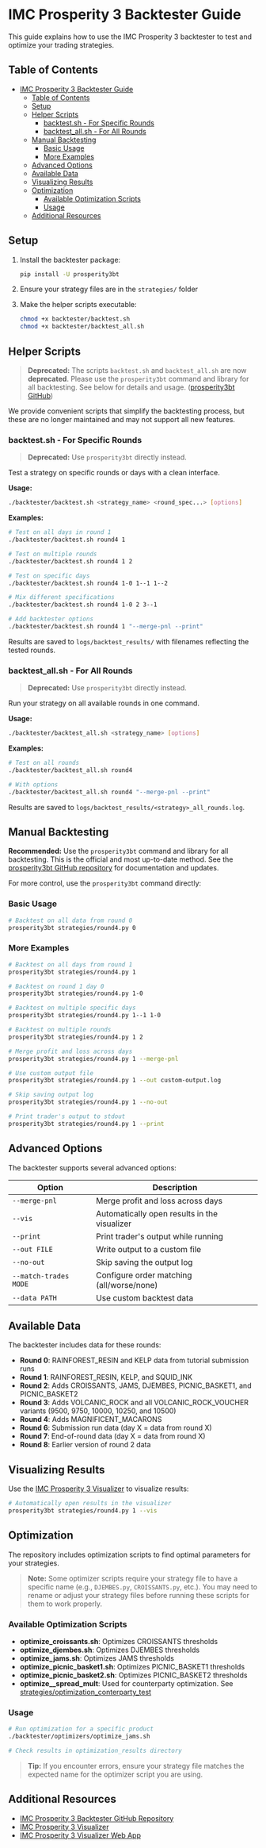 # IMC Prosperity 3 Backtester Guide

This guide explains how to use the IMC Prosperity 3 backtester to test and optimize your trading strategies.

## Table of Contents

- [IMC Prosperity 3 Backtester Guide](#imc-prosperity-3-backtester-guide)
  - [Table of Contents](#table-of-contents)
  - [Setup](#setup)
  - [Helper Scripts](#helper-scripts)
    - [backtest.sh - For Specific Rounds](#backtestsh---for-specific-rounds)
    - [backtest\_all.sh - For All Rounds](#backtest_allsh---for-all-rounds)
  - [Manual Backtesting](#manual-backtesting)
    - [Basic Usage](#basic-usage)
    - [More Examples](#more-examples)
  - [Advanced Options](#advanced-options)
  - [Available Data](#available-data)
  - [Visualizing Results](#visualizing-results)
  - [Optimization](#optimization)
    - [Available Optimization Scripts](#available-optimization-scripts)
    - [Usage](#usage)
  - [Additional Resources](#additional-resources)

## Setup

1. Install the backtester package:
   ```bash
   pip install -U prosperity3bt
   ```

2. Ensure your strategy files are in the `strategies/` folder

3. Make the helper scripts executable:
   ```bash
   chmod +x backtester/backtest.sh
   chmod +x backtester/backtest_all.sh
   ```

## Helper Scripts

> **Deprecated:**
> The scripts `backtest.sh` and `backtest_all.sh` are now **deprecated**. Please use the `prosperity3bt` command and library for all backtesting. See below for details and usage. ([prosperity3bt GitHub](https://github.com/jmerle/imc-prosperity-3-backtester))

We provide convenient scripts that simplify the backtesting process, but these are no longer maintained and may not support all new features.

### backtest.sh - For Specific Rounds

> **Deprecated:** Use `prosperity3bt` directly instead.

Test a strategy on specific rounds or days with a clean interface.

**Usage:**
```bash
./backtester/backtest.sh <strategy_name> <round_spec...> [options]
```

**Examples:**

```bash
# Test on all days in round 1
./backtester/backtest.sh round4 1

# Test on multiple rounds
./backtester/backtest.sh round4 1 2

# Test on specific days
./backtester/backtest.sh round4 1-0 1--1 1--2

# Mix different specifications
./backtester/backtest.sh round4 1-0 2 3--1

# Add backtester options
./backtester/backtest.sh round4 1 "--merge-pnl --print"
```

Results are saved to `logs/backtest_results/` with filenames reflecting the tested rounds.

### backtest_all.sh - For All Rounds

> **Deprecated:** Use `prosperity3bt` directly instead.

Run your strategy on all available rounds in one command.

**Usage:**
```bash
./backtester/backtest_all.sh <strategy_name> [options]
```

**Examples:**

```bash
# Test on all rounds
./backtester/backtest_all.sh round4

# With options
./backtester/backtest_all.sh round4 "--merge-pnl --print"
```

Results are saved to `logs/backtest_results/<strategy>_all_rounds.log`.

## Manual Backtesting

**Recommended:** Use the `prosperity3bt` command and library for all backtesting. This is the official and most up-to-date method. See the [prosperity3bt GitHub repository](https://github.com/jmerle/imc-prosperity-3-backtester) for documentation and updates.

For more control, use the `prosperity3bt` command directly:

### Basic Usage

```bash
# Backtest on all data from round 0
prosperity3bt strategies/round4.py 0
```

### More Examples

```bash
# Backtest on all days from round 1
prosperity3bt strategies/round4.py 1

# Backtest on round 1 day 0
prosperity3bt strategies/round4.py 1-0

# Backtest on multiple specific days
prosperity3bt strategies/round4.py 1--1 1-0

# Backtest on multiple rounds
prosperity3bt strategies/round4.py 1 2

# Merge profit and loss across days
prosperity3bt strategies/round4.py 1 --merge-pnl

# Use custom output file
prosperity3bt strategies/round4.py 1 --out custom-output.log

# Skip saving output log
prosperity3bt strategies/round4.py 1 --no-out

# Print trader's output to stdout
prosperity3bt strategies/round4.py 1 --print
```

## Advanced Options

The backtester supports several advanced options:

| Option | Description |
|--------|-------------|
| `--merge-pnl` | Merge profit and loss across days |
| `--vis` | Automatically open results in the visualizer |
| `--print` | Print trader's output while running |
| `--out FILE` | Write output to a custom file |
| `--no-out` | Skip saving the output log |
| `--match-trades MODE` | Configure order matching (all/worse/none) |
| `--data PATH` | Use custom backtest data |

## Available Data

The backtester includes data for these rounds:

- **Round 0**: RAINFOREST_RESIN and KELP data from tutorial submission runs
- **Round 1**: RAINFOREST_RESIN, KELP, and SQUID_INK
- **Round 2**: Adds CROISSANTS, JAMS, DJEMBES, PICNIC_BASKET1, and PICNIC_BASKET2
- **Round 3**: Adds VOLCANIC_ROCK and all VOLCANIC_ROCK_VOUCHER variants (9500, 9750, 10000, 10250, and 10500)
- **Round 4**: Adds MAGNIFICENT_MACARONS
- **Round 6**: Submission run data (day X = data from round X)
- **Round 7**: End-of-round data (day X = data from round X)
- **Round 8**: Earlier version of round 2 data

## Visualizing Results

Use the [IMC Prosperity 3 Visualizer](https://jmerle.github.io/imc-prosperity-3-visualizer) to visualize results:

```bash
# Automatically open results in the visualizer
prosperity3bt strategies/round4.py 1 --vis
```

## Optimization

The repository includes optimization scripts to find optimal parameters for your strategies.

> **Note:** Some optimizer scripts require your strategy file to have a specific name (e.g., `DJEMBES.py`, `CROISSANTS.py`, etc.). You may need to rename or adjust your strategy files before running these scripts for them to work properly.

### Available Optimization Scripts

- **optimize_croissants.sh**: Optimizes CROISSANTS thresholds
- **optimize_djembes.sh**: Optimizes DJEMBES thresholds
- **optimize_jams.sh**: Optimizes JAMS thresholds
- **optimize_picnic_basket1.sh**: Optimizes PICNIC_BASKET1 thresholds
- **optimize_picnic_basket2.sh**: Optimizes PICNIC_BASKET2 thresholds
- **optimize_<assetname>_spread_mult**: Used for counterparty optimization. See [strategies/optimization_conterparty_test](./strategies/optimization_conterparty_test/)

### Usage

```bash
# Run optimization for a specific product
./backtester/optimizers/optimize_jams.sh

# Check results in optimization_results directory
```

> **Tip:** If you encounter errors, ensure your strategy file matches the expected name for the optimizer script you are using.

## Additional Resources

- [IMC Prosperity 3 Backtester GitHub Repository](https://github.com/jmerle/imc-prosperity-3-backtester)
- [IMC Prosperity 3 Visualizer](https://github.com/jmerle/imc-prosperity-3-visualizer)
- [IMC Prosperity 3 Visualizer Web App](https://jmerle.github.io/imc-prosperity-3-visualizer)
